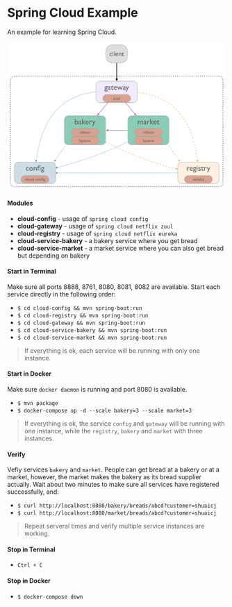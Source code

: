 # Spring Cloud Example

An example for learning Spring Cloud.

![Overview](overview.png?raw=true "Overview")

#### Modules
- **cloud-config** - usage of `spring cloud config`
- **cloud-gateway** - usage of `spring cloud netflix zuul`
- **cloud-registry** - usage of `spring cloud netflix eureka`
- **cloud-service-bakery** - a bakery service where you get bread
- **cloud-service-market** - a market service where you can also get bread but depending on bakery

#### Start in Terminal
Make sure all ports 8888, 8761, 8080, 8081, 8082 are available.
Start each service directly in the following order:
- `$ cd cloud-config && mvn spring-boot:run`
- `$ cd cloud-registry && mvn spring-boot:run`
- `$ cd cloud-gateway && mvn spring-boot:run`
- `$ cd cloud-service-bakery && mvn spring-boot:run`
- `$ cd cloud-service-market && mvn spring-boot:run`
> If everything is ok, each service will be running with only one instance.

#### Start in Docker
Make sure `docker daemon` is running and port 8080 is available.
- `$ mvn package`
- `$ docker-compose up -d --scale bakery=3 --scale market=3`
> If everything is ok, the service `config` and `gateway` will be running with one instance,
while the `registry`, `bakery` and `market` with three instances.

#### Verify
Vefiy services `bakery` and `market`.
People can get bread at a bakery or at a market, however, the market makes the bakery as its bread supplier actually.
Wait about two minutes to make sure all services have registered successfully, and:
- `$ curl http://localhost:8080/bakery/breads/abcd?customer=shuaicj`
- `$ curl http://localhost:8080/market/breads/abcd?customer=shuaicj`
> Repeat serveral times and verify multiple service instances are working.

#### Stop in Terminal
- `Ctrl + C`

#### Stop in Docker
- `$ docker-compose down`
